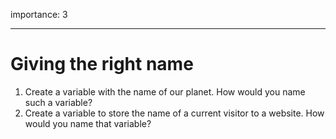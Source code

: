 importance: 3

---

# Giving the right name

1.  Create a variable with the name of our planet. How would you name such a variable?
2.  Create a variable to store the name of a current visitor to a website. How would you name that variable?
